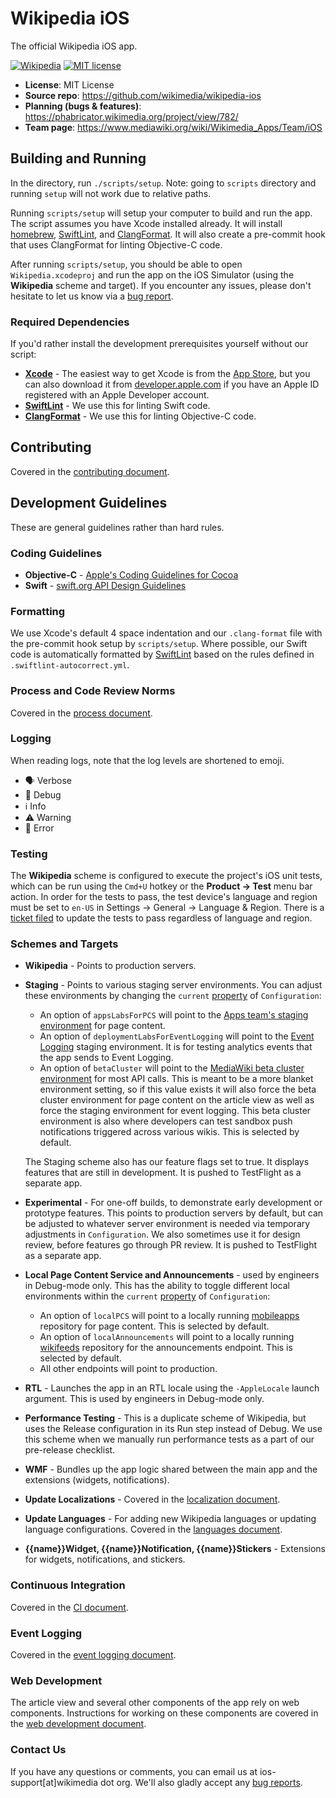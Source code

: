 # Wikipedia iOS
The official Wikipedia iOS app.

[![Wikipedia](https://circleci.com/gh/wikimedia/wikipedia-ios.svg?style=shield)](https://github.com/wikimedia/wikipedia-ios)
[![MIT license](https://img.shields.io/badge/license-MIT-lightgrey.svg)](https://raw.githubusercontent.com/wikimedia/wikipedia-ios/main/LICENSE.txt)

* **License**: MIT License
* **Source repo**: https://github.com/wikimedia/wikipedia-ios
* **Planning (bugs & features)**: https://phabricator.wikimedia.org/project/view/782/
* **Team page**: https://www.mediawiki.org/wiki/Wikimedia_Apps/Team/iOS

## Building and Running

In the directory, run `./scripts/setup`.  Note: going to `scripts` directory and running `setup` will not work due to relative paths.

Running `scripts/setup` will setup your computer to build and run the app. The script assumes you have Xcode installed already. It will install [homebrew](https://brew.sh), [SwiftLint](https://github.com/realm/SwiftLint), and [ClangFormat](https://clang.llvm.org/docs/ClangFormat.html). It will also create a pre-commit hook that uses ClangFormat for linting Objective-C code.

After running `scripts/setup`, you should be able to open `Wikipedia.xcodeproj` and run the app on the iOS Simulator (using the **Wikipedia** scheme and target). If you encounter any issues, please don't hesitate to let us know via a [bug report](https://phabricator.wikimedia.org/maniphest/task/edit/form/1/?title=[BUG]&projects=wikipedia-ios-app-product-backlog,ios-app-bugs&description=%3D%3D%3D+How+many+times+were+you+able+to+reproduce+it?%0D%0A%0D%0A%3D%3D%3D+Steps+to+reproduce%0D%0A%23+%0D%0A%23+%0D%0A%23+%0D%0A%0D%0A%3D%3D%3D+Expected+results%0D%0A%0D%0A%3D%3D%3D+Actual+results%0D%0A%0D%0A%3D%3D%3D+Screenshots%0D%0A%0D%0A%3D%3D%3D+Environments+observed%0D%0A**App+version%3A+**+%0D%0A**OS+versions%3A**+%0D%0A**Device+model%3A**+%0D%0A**Device+language%3A**+%0D%0A%0D%0A%3D%3D%3D+Regression?+%0D%0A%0D%0A+Tag++task+with+%23Regression+%0A).

### Required Dependencies
If you'd rather install the development prerequisites yourself without our script:

* [**Xcode**](https://itunes.apple.com/us/app/xcode/id497799835) - The easiest way to get Xcode is from the [App Store](https://itunes.apple.com/us/app/xcode/id497799835?mt=12), but you can also download it from [developer.apple.com](https://developer.apple.com/) if you have an Apple ID registered with an Apple Developer account.
* [**SwiftLint**](https://github.com/realm/SwiftLint) - We use this for linting Swift code.
* [**ClangFormat**](https://clang.llvm.org/docs/ClangFormat.html) - We use this for linting Objective-C code.

## Contributing
Covered in the [contributing document](CONTRIBUTING.md).

## Development Guidelines
These are general guidelines rather than hard rules.

### Coding Guidelines
- **Objective-C** - [Apple's Coding Guidelines for Cocoa](https://developer.apple.com/library/content/documentation/Cocoa/Conceptual/CodingGuidelines/CodingGuidelines.html)
- **Swift** - [swift.org API Design Guidelines](https://swift.org/documentation/api-design-guidelines/)

### Formatting
We use Xcode's default 4 space indentation and our `.clang-format` file with the pre-commit hook setup by `scripts/setup`. Where possible, our Swift code is automatically formatted by [SwiftLint](https://github.com/realm/SwiftLint) based on the rules defined in `.swiftlint-autocorrect.yml`.

### Process and Code Review Norms
Covered in the [process document](docs/process.md).

### Logging
When reading logs, note that the log levels are shortened to emoji.
- 🗣️ Verbose
- 💬 Debug
- ℹ️ Info
- ⚠️ Warning
- 🚨 Error 

### Testing
The **Wikipedia** scheme is configured to execute the project's iOS unit tests, which can be run using the `Cmd+U` hotkey or the **Product → Test** menu bar action. In order for the tests to pass, the test device's language and region must be set to `en-US` in Settings → General → Language & Region. There is a [ticket filed](https://phabricator.wikimedia.org/T259859) to update the tests to pass regardless of language and region.

### Schemes and Targets

* **Wikipedia** - Points to production servers. 
* **Staging** -  Points to various staging server environments. You can adjust these environments by changing the `current` [property](https://github.com/wikimedia/wikipedia-ios/blob/de349525f652ca59c3437cd36fcb13846d737f1e/WMF%20Framework/Configuration.swift#L41) of `Configuration`:
    - An option of `appsLabsForPCS` will point to the [Apps team's staging environment](https://mobileapps.wmflabs.org) for page content.
    - An option of `deploymentLabsForEventLogging` will point to the  [Event Logging](https://wikitech.wikimedia.org/wiki/Analytics/Systems/EventLogging) staging environment. It is for testing analytics events that the app sends to Event Logging.
    - An option of `betaCluster` will point to the [MediaWiki beta cluster environment](https://www.mediawiki.org/wiki/Beta_Cluster) for most API calls. This is meant to be a more blanket environment setting, so if this value exists it will also force the beta cluster environment for page content on the article view as well as force the staging environment for event logging. This beta cluster environment is also where developers can test sandbox push notifications triggered across various wikis. This is selected by default.
    
    The Staging scheme also has our feature flags set to true. It displays features that are still in development. It is pushed to TestFlight as a separate app.
* **Experimental** - For one-off builds, to demonstrate early development or prototype features. This points to production servers by default, but can be adjusted to whatever server environment is needed via temporary adjustments in `Configuration`. We also sometimes use it for design review, before features go through PR review. It is pushed to TestFlight as a separate app.

* **Local Page Content Service and Announcements** - used by engineers in Debug-mode only. This has the ability to toggle different local environments within the `current` [property](https://github.com/wikimedia/wikipedia-ios/blob/de349525f652ca59c3437cd36fcb13846d737f1e/WMF%20Framework/Configuration.swift#L41) of `Configuration`:
    - An option of `localPCS` will point to a locally running [mobileapps](https://gerrit.wikimedia.org/r/q/project:mediawiki%252Fservices%252Fmobileapps) repository for page content. This is selected by default.
    - An option of `localAnnouncements` will point to a locally running [wikifeeds](https://gerrit.wikimedia.org/r/q/project:mediawiki%252Fservices%252Fwikifeeds) repository for the announcements endpoint. This is selected by default.
    -  All other endpoints will point to production.
* **RTL** - Launches the app in an RTL locale using the `-AppleLocale` launch argument. This is used by engineers in Debug-mode only. 
* **Performance Testing** - This is a duplicate scheme of Wikipedia, but uses the Release configuration in its Run step instead of Debug. We use this scheme when we manually run performance tests as a part of our pre-release checklist.  

* **WMF** - Bundles up the app logic shared between the main app and the extensions (widgets, notifications).
* **Update Localizations** - Covered in the [localization document](docs/localization.md).
* **Update Languages** - For adding new Wikipedia languages or updating language configurations. Covered in the [languages document](docs/languages.md).
* **{{name}}Widget, {{name}}Notification, {{name}}Stickers** - Extensions for widgets, notifications, and stickers.

### Continuous Integration
Covered in the [CI document](docs/ci.md).

### Event Logging
Covered in the [event logging document](docs/event_logging.md).

### Web Development
The article view and several other components of the app rely on web components. Instructions for working on these components are covered in the [web development document](docs/web_dev.md).

### Contact Us
If you have any questions or comments, you can email us at ios-support[at]wikimedia dot org. We'll also gladly accept any [bug reports](https://phabricator.wikimedia.org/maniphest/task/edit/form/1/?title=[BUG]&projects=wikipedia-ios-app-product-backlog,ios-app-bugs&description=%3D%3D%3D+How+many+times+were+you+able+to+reproduce+it?%0D%0A%0D%0A%3D%3D%3D+Steps+to+reproduce%0D%0A%23+%0D%0A%23+%0D%0A%23+%0D%0A%0D%0A%3D%3D%3D+Expected+results%0D%0A%0D%0A%3D%3D%3D+Actual+results%0D%0A%0D%0A%3D%3D%3D+Screenshots%0D%0A%0D%0A%3D%3D%3D+Environments+observed%0D%0A**App+version%3A+**+%0D%0A**OS+versions%3A**+%0D%0A**Device+model%3A**+%0D%0A**Device+language%3A**+%0D%0A**App+language%3A**+%0D%0A%0D%0A%3D%3D%3D+Regression?+%0D%0A%0D%0A+Tag++task+with+%23Regression+%0A).
